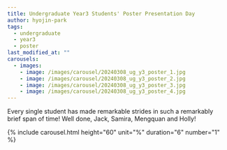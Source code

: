 ```yaml
---
title: Undergraduate Year3 Students' Poster Presentation Day
author: hyojin-park
tags:
  - undergraduate
  - year3
  - poster
last_modified_at: ""
carousels:
  - images: 
    - image: /images/carousel/20240308_ug_y3_poster_1.jpg
    - image: /images/carousel/20240308_ug_y3_poster_2.jpg
    - image: /images/carousel/20240308_ug_y3_poster_3.jpg
    - image: /images/carousel/20240308_ug_y3_poster_4.jpg
---
```

Every single student has made remarkable strides in such a remarkably brief span of time! <be>
Well done, Jack, Samira, Mengquan and Holly!


{% include carousel.html height="60" unit="%" duration="6" number="1" %}

